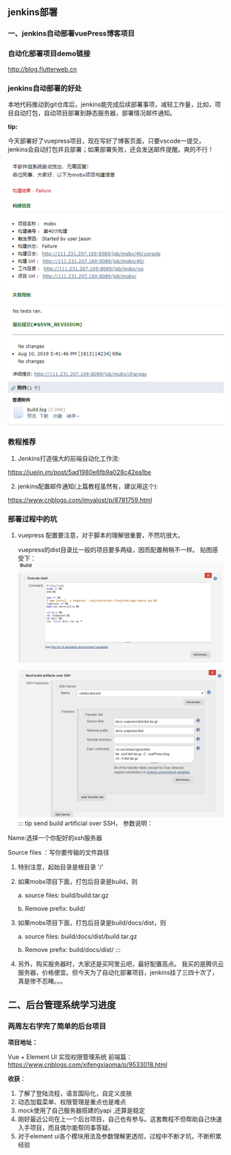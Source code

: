 ## jenkins部署


### 一、jenkins自动部署vuePress博客项目

### 自动化部署项目demo链接
<http://blog.flutterweb.cn>


### jenkins自动部署的好处

本地代码推动到git仓库后，jenkins能完成后续部署事项，减轻工作量，比如，项目自动打包，自动项目部署到静态服务器，部署情况邮件通知。

**tip:**

今天部署好了vuepress项目，现在写好了博客页面，只要vscode一提交，jenkins会自动打包并且部署；如果部署失败，还会发送邮件提醒。爽的不行！

![不使用别名引用](../../images/notes/3.png)

### 教程推荐
1. Jenkins打造强大的前端自动化工作流: 

<https://juejin.im/post/5ad1980e6fb9a028c42ea1be>

2. jenkins配置邮件通知(上篇教程虽然有，建议用这个):

 <https://www.cnblogs.com/imyalost/p/8781759.html>

### 部署过程中的坑
1.  vuepress 配置要注意，对于脚本的理解很重要，不然坑很大。

    vuepress的dist目录比一般的项目要多两级，因而配置稍稍不一样。
    贴图感受下：
    ![不使用别名引用](../../images/notes/2.png)


    ![不使用别名引用](../../images/notes/1.png)
::: tip
send build artificial over SSH， 参数说明：

Name:选择一个你配好的ssh服务器

Source files ：写你要传输的文件路径
1. 特别注意，起始目录是根目录 '/'
2. 如果mobx项目下面，打包后目录是build，则

    a. source files: build/build.tar.gz

    b. Remove prefix: build/
3. 如果mobx项目下面，打包后目录是build/docs/dist，则

    a. source files: build/docs/dist/build.tar.gz

    b. Remove prefix: build/docs/dist/
:::
2. 另外，购买服务器时，大家还是买阿里云吧，最好配置高点。
    我买的是腾讯云服务器，价格便宜。但今天为了自动化部署项目，jenkins挂了三四十次了，真是惨不忍睹。。。


## 二、后台管理系统学习进度

### 两周左右学完了简单的后台项目

**项目地址：**

Vue + Element UI 实现权限管理系统 前端篇：<https://www.cnblogs.com/xifengxiaoma/p/9533018.html> 

**收获**：

1. 了解了登陆流程，语言国际化，自定义皮肤
2. 动态加载菜单、权限管理是重点也是难点
3. mock使用了自己服务器搭建的yapi ,还算是稳定
4. 刚好最近公司在上一个后台项目，自己也有参与。这套教程不但帮助自己快速入手项目，而且偶尔能帮同事答疑。
5. 对于element ui各个模块用法及参数理解更透彻，过程中不断才坑，不断积累经验



